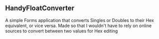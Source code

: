 ## HandyFloatConverter
A simple Forms application that converts Singles or Doubles to their Hex equivalent, or vice versa. Made so that I wouldn't have to rely on online sources to convert between two values for Hex editing
